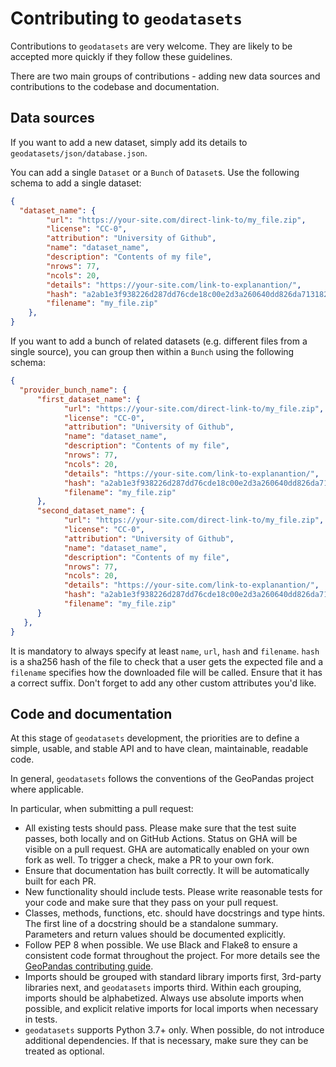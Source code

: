 # Contributing to `geodatasets`

Contributions to `geodatasets` are very welcome. They are likely to be accepted more
quickly if they follow these guidelines.

There are two main groups of contributions - adding new data sources and
contributions to the codebase and documentation.

## Data sources

If you want to add a new dataset, simply add its details to
`geodatasets/json/database.json`.

You can add a single `Dataset` or a `Bunch` of `Dataset`s. Use the following
schema to add a single dataset:

```json
{
  "dataset_name": {
        "url": "https://your-site.com/direct-link-to/my_file.zip",
        "license": "CC-0",
        "attribution": "University of Github",
        "name": "dataset_name",
        "description": "Contents of my file",
        "nrows": 77,
        "ncols": 20,
        "details": "https://your-site.com/link-to-explanantion/",
        "hash": "a2ab1e3f938226d287dd76cde18c00e2d3a260640dd826da7131827d9e76c824",
        "filename": "my_file.zip"
    },
}
```

If you want to add a bunch of related datasets (e.g. different files from a single source),
you can group then within a `Bunch` using the following schema:

```json
{
  "provider_bunch_name": {
      "first_dataset_name": {
            "url": "https://your-site.com/direct-link-to/my_file.zip",
            "license": "CC-0",
            "attribution": "University of Github",
            "name": "dataset_name",
            "description": "Contents of my file",
            "nrows": 77,
            "ncols": 20,
            "details": "https://your-site.com/link-to-explanantion/",
            "hash": "a2ab1e3f938226d287dd76cde18c00e2d3a260640dd826da7131827d9e76c824",
            "filename": "my_file.zip"
      },
      "second_dataset_name": {
            "url": "https://your-site.com/direct-link-to/my_file.zip",
            "license": "CC-0",
            "attribution": "University of Github",
            "name": "dataset_name",
            "description": "Contents of my file",
            "nrows": 77,
            "ncols": 20,
            "details": "https://your-site.com/link-to-explanantion/",
            "hash": "a2ab1e3f938226d287dd76cde18c00e2d3a260640dd826da7131827d9e76c824",
            "filename": "my_file.zip"
      }
   },
}
```

It is mandatory to always specify at least `name`, `url`, `hash` and `filename`. `hash`
is a sha256 hash of the file to check that a user gets the expected file and a
`filename` specifies how the downloaded file will be called. Ensure that it has a correct
suffix. Don't forget to add any other custom attributes you'd like.

## Code and documentation

At this stage of `geodatasets` development, the priorities are to define a simple,
usable, and stable API and to have clean, maintainable, readable code.

In general, `geodatasets` follows the conventions of the GeoPandas project where
applicable.

In particular, when submitting a pull request:

- All existing tests should pass. Please make sure that the test suite passes, both
  locally and on GitHub Actions. Status on GHA will be visible on a pull request. GHA
  are automatically enabled on your own fork as well. To trigger a check, make a PR to
  your own fork.
- Ensure that documentation has built correctly. It will be automatically built for each
  PR.
- New functionality should include tests. Please write reasonable tests for your code
  and make sure that they pass on your pull request.
- Classes, methods, functions, etc. should have docstrings and type hints. The first
  line of a docstring should be a standalone summary. Parameters and return values
  should be documented explicitly.
- Follow PEP 8 when possible. We use Black and Flake8 to ensure a consistent code format
  throughout the project. For more details see the [GeoPandas contributing
  guide](https://geopandas.readthedocs.io/en/latest/community/contributing.html).
- Imports should be grouped with standard library imports first, 3rd-party libraries
  next, and `geodatasets` imports third. Within each grouping, imports should be
  alphabetized. Always use absolute imports when possible, and explicit relative imports
  for local imports when necessary in tests.
- `geodatasets` supports Python 3.7+ only. When possible, do not introduce additional
  dependencies. If that is necessary, make sure they can be treated as optional.
